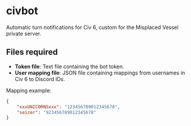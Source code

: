# civbot
Automatic turn notifications for Civ 6, custom for the Misplaced Vessel private server.

## Files required
- **Token file**: Text file containing the bot token.
- **User mapping file**: JSON file containing mappings from usernames in Civ 6 to Discord IDs.

Mapping example:
```json
{
    "xxxUNICORNSxxx": "123456789012345678",
    "seizer": "923456789012345678"
}
```

